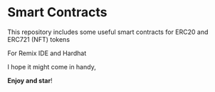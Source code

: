 # Smart Contracts
This repository includes some useful smart contracts for ERC20 and ERC721 (NFT) tokens

For Remix IDE and Hardhat

I hope it might come in handy,

**Enjoy and star**!


